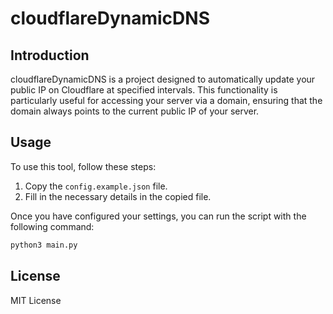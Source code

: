 # cloudflareDynamicDNS

## Introduction
cloudflareDynamicDNS is a project designed to automatically update your public IP on Cloudflare at specified intervals. This functionality is particularly useful for accessing your server via a domain, ensuring that the domain always points to the current public IP of your server.

## Usage

To use this tool, follow these steps:

1. Copy the `config.example.json` file.
2. Fill in the necessary details in the copied file.

Once you have configured your settings, you can run the script with the following command:

```bash
python3 main.py
```

## License

MIT License